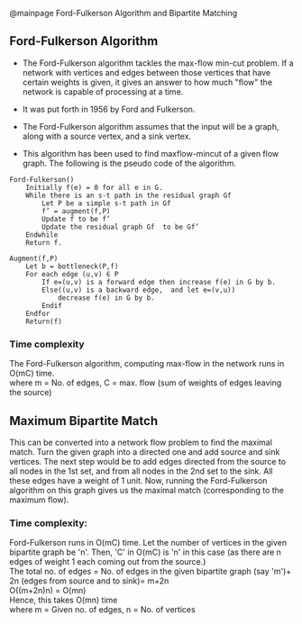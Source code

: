 @mainpage Ford-Fulkerson Algorithm and Bipartite Matching

## Ford-Fulkerson Algorithm

- The Ford-Fulkerson algorithm tackles the max-flow min-cut problem. If a network with vertices and edges between those vertices that have certain weights is given, it gives an answer to how much "flow" the network is capable of processing at a time. 
- It was put forth in 1956 by Ford and Fulkerson.
- The Ford-Fulkerson algorithm assumes that the input will be a graph, along with a source vertex, and a sink vertex.

- This algorithm has been used to find maxflow-mincut of a given flow graph. The following is the pseudo code of the algorithm.

~~~~~~~~~~~~~~~~~~~~~~
Ford-Fulkerson()
    Initially f(e) = 0 for all e in G.
    While there is an s-t path in the residual graph Gf 
        Let P be a simple s-t path in Gf
        f’ = augment(f,P)
        Update f to be f’
        Update the residual graph Gf  to be Gf’ 
    Endwhile
    Return f.
~~~~~~~~~~~~~~~~~~~~~~

~~~~~~~~~~~~~~~~~~~~~~
Augment(f,P)
    Let b = bottleneck(P,f)
    For each edge (u,v) ∈ P
        If e=(u,v) is a forward edge then increase f(e) in G by b.
        Else((u,v) is a backward edge,  and let e=(v,u))
            decrease f(e) in G by b.
        Endif
    Endfor
    Return(f)
~~~~~~~~~~~~~~~~~~~~~~


### Time complexity

The Ford-Fulkerson algorithm, computing max-flow in the network runs in O(mC) time. <br>
where m = No. of edges, C = max. flow (sum of weights of edges leaving the source)
<br>
## Maximum Bipartite Match

This can be converted into a network flow problem to find the maximal match. Turn the given graph into a directed one and add source and sink vertices. The next step would be to add edges directed from the source to all nodes in the 1st set, and from all nodes in the 2nd set to the sink. All these edges have a weight of 1 unit. 
Now, running the Ford-Fulkerson algorithm on this graph gives us the maximal match (corresponding to the maximum flow).

### Time complexity:
Ford-Fulkerson runs in O(mC) time. Let the number of vertices in the given bipartite graph be 'n'. Then, 'C' in O(mC) is 'n' in this case (as there are n edges of weight 1 each coming out from the source.) <br>
The total no. of edges = No. of edges in the given bipartite graph (say 'm')+ 2n (edges from source and to sink)= m+2n <br>
O((m+2n)n) = O(mn) <br>
Hence, this takes O(mn) time <br>
where m = Given no. of edges, n = No. of vertices
